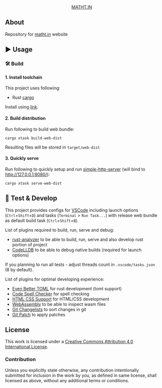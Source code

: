 <div align="center">

  [MATHT.IN](https://matht.in/)

</div>

## About

Repository for [matht.in](https://matht.in/) website


## ▶️ Usage

### 🛠️ Build

#### 1. Install toolchain

This project uses following:

* Rust [cargo](https://www.rust-lang.org/tools/install)

Install using [link](https://www.rust-lang.org/tools/install).

#### 2. Build distribution

Run following to build web bundle:

```
cargo xtask build-web-dist
```

Resulting files will be stored in `target/web-dist`

#### 3. Quickly serve

Run following to quickly setup and run [simple-http-server](https://github.com/TheWaWaR/simple-http-server) (will bind to http://127.0.0.1:8080/):

```
cargo xtask serve-web-dist
```

## 🧪 Test & Develop

This project provides configs for [VSCode](https://code.visualstudio.com/) including launch options (`Ctrl`+`Shift`+`D`) and tasks (`Terminal` > `Run Task...`) with release web bundle as default build task (`Ctrl`+`Shift`+`B`).

List of plugins required to build, run, serve and debug:

* [rust-analyzer](https://marketplace.visualstudio.com/items?itemName=rust-lang.rust-analyzer) to be able to build, run, serve and also develop rust portion of project
* [CodeLLDB](https://marketplace.visualstudio.com/items?itemName=vadimcn.vscode-lldb) to be able to debug native builds (required for launch options)

If you planning to run all tests - adjust threads count in `.vscode/tasks.json` (8 by default).

List of plugins for optimal developing experience:

* [Even Better TOML](https://marketplace.visualstudio.com/items?itemName=tamasfe.even-better-toml) for rust development (toml support)
* [Code Spell Checker](https://marketplace.visualstudio.com/items?itemName=streetsidesoftware.code-spell-checker) for spell checking
* [HTML CSS Support](https://marketplace.visualstudio.com/items?itemName=ecmel.vscode-html-css) for HTML/CSS development
* [WebAssembly](https://marketplace.visualstudio.com/items?itemName=dtsvet.vscode-wasm) to be able to inspect wasm files
* [Git Changelists](https://marketplace.visualstudio.com/items?itemName=koenigstag.git-changelists) to sort changes in git
* [Git Patch](https://marketplace.visualstudio.com/items?itemName=paragdiwan.gitpatch) to apply patches

## License

This work is licensed under a
[Creative Commons Attribution 4.0 International License][cc-by].

[cc-by]: http://creativecommons.org/licenses/by/4.0/

### Contribution

Unless you explicitly state otherwise, any contribution intentionally
submitted for inclusion in the work by you, as defined in same
license, shall licensed as above, without any additional terms or
conditions.
